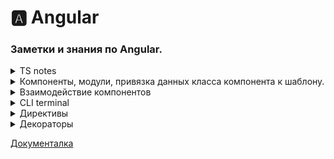 <!--
<details> <summary>  HTML </summary>  </details>
-->

# 🅰️ Angular

### Заметки и знания по Angular.


<details> <summary>  TS notes </summary> 
##

### Работа с данными

В тс можно(и нужно) заранее определять тип данных в местах, что могут принимать другие данные. Это в классах, аргументы в функциях и тд. С примитивными типами - очевидно - `public name: string = "danil"`. Типы данных:

-boolean: логическое значение true или false

-number: числовое значение

-string: строки

-Array: массивы

-кортежи (?)

-Enum: перечисления

-Any: произвольный тип

-Symbol

-null и undefined: соответствуют значениям null и undefined в javascript

-Never: также представляет отсутствие значения и используется в качестве возвращаемого типа функций, которые генерируют или возвращают ошибку

Можно обьединять типы данных: `let id : number | string;` ИД может принимать два типа данных без ошибок. Можно сохранять тип данных в переменную - это называеться Псевдоним типа. 

    type objCut = { type: string; name: string; };
    type objFull = objCut & { content: string }

      @Input() serverElements: objFull[] = [];

Псевдоним создаеться `type  typeName= string`. Так же типы можно сливать. Например добовлять свойство к обьекту предыдущего интерфейса, как на примере. 

<strong>Интерфейс</strong> - это тип, который определяет свойства, методы и сигнатуры функций. Он не содержит реализации, а только определяет форму, которую должен иметь объект. Интерфейсы в TypeScript могут использоваться для определения типов аргументов и возвращаемых значений функций.



### Работа с классами.

Для создания обьекта по шаблону класса нужно внутри в методе конструктор привязать аргументы к свойствам. Так как при создании обьекта класс вызываеться как функция, и получает аргументы что будут присвоены свойствам нового обьекта. Как это делаеться:

    export class Recipe {
      public name: string;
      public amount: number;
  

      constructor(name: string, amount: number) {
       [this.name, this.amount] = [name, amount];
        }
    }

Но это можно сократить до одной строчки конструктора: 

      constructor(public name: string, public amount: number) {}

Где в аргументах к конструктору указываю приватность аргумента. В этом случае конструктор автоматом создаст в обьекте свойства с этими ключами, и передаст им значения что в аргументе.


 </details>


<details> <summary>  Компоненты, модули, привязка данных класса компонента  к шаблону.</summary>

##

Angular. За отображение и логику отвечают модули и компоненты. Компонент - клас, что отвечает за прорисовку интерфейса приложения с собственной логикой. Модуль - класс, что соединяет между собой компоненты и другие модули. У обоих есть один корневой элемент.

### Компоненты

Компоненты. Состоит из файлов .ts, .html, .css где тс отвечает за логику, остальные - разметка компонента. Компонент - это класс тс с метаданными, идентифицирующими его как компонент. Методанные ему дает декоратор @Component из библиотеки @angular/core. Декоратор @Component в качестве параметра принимает объект с конфигурацией, которая указывает фреймворку, как работать с компонентом и его представлением.

Сам компонент может быть идентифицирован как компонент с помощью импорта декоратора для его создания - `import { Component } from '@angular/core';` и последующей его конфигурацией -

    @Component({
      selector: 'app-servers',
      templateUrl: './servers.component.html',
      styleUrls: ['./servers.component.css'],
    })

В конце кода класс должен быть экспортирован - для доступа к нему других модулей и компонентов. Так же в шаблоне компонента можно получить доступ к свойствам и методам внутри него.

### Модули

Модуль. Класс тс, с метаданными о том что он модуль. Соединяет другие модули и компоненты. Не имеет своего шаблона и стиля. Вбирает в себя все компоненты для элементра страницы, библиотекы что нужны для функций в компонентах, и сам Декоратор. Строение похожее - импорт декоратора, библиотек и компонентов, после конфигурация метаданных и экспорт класса.

    import { NgModule }      from '@angular/core';

    import { BrowserModule } from '@angular/platform-browser';
    import { FormsModule }   from '@angular/forms';

    import { AppComponent }   from './app.component';
    import { ServerComponent } from './server/server.component';

    @NgModule({
        imports:      [ BrowserModule, FormsModule ],
        declarations: [ AppComponent, ServerComponent],
        exports:      [ ],
        providers:    [ ],
        bootstrap:    [ AppComponent ]
    })
    export class AppModule { }

NgModule представляет функцию-декоратора, которая принимает объект, свойства которого описывают метаданные модуля. Наиболее важные свойства:

`declarations`: классы представлений (view classes), которые принадлежат модулю. Angular имеет три типа классов представлений: компоненты (components), директивы (directives), каналы (pipes)

`exports`: набор классов представлений, которые должны использоваться в шаблонах компонентов из других модулей

`imports`: другие модули, классы которых необходимы для шаблонов компонентов из текущего модуля

`providers`: классы, создающие сервисы, используемые модулем

`bootstrap`: корневой компонент, который вызывается по умолчанию при загрузке приложения

Позволяет компонентам внутри видеть друг друга, взаимодействовать, использовать.

### Привязка данных

Внутри шаблона компонента можно иметь доступ к свойствам компонента. Этот доступ можно получить аткими путями:

#### 1. Интерполяция (односторонняя).

Внедрение стринга с вызова переменной/метода в месте инициации интреполяции. `<h1>Добро пожаловать {{ name }}!</h1>`. Если была прикреплена переменная, то с её сменой сменит и интерполяцию в шаблоне. То есть обновляеться динамичесски.

#### 2. Привязка метода компонента к евенту в DOM (односторонняя).

`<button (click) OR on-click="addItem(text, price)">Добавить</button>` Вызывает метод при инициации прослушиваемого евента на элементе.

#### 3. Привязка К свойствам Node

Мы можем привязать значение к свойству элемента html. В этом случае свойство указывается в квадратных скобках `<p [textContent]="name"></p>`. Важно понимать, что здесь идет привязка не к атрибуту, а именно к свойству элемента `Node` в javascript, который представляет данный элемент html. Обновляеться динамически, с сменой переменной, что отображает.

#### 4. Привязка к атрибуту

`[attr.название_атрибута]="значение"` or `<tr><td [attr.colspan]="colspan">One-Two</td></tr>`. Обычно подобная привязка применяется к атрибутам элементов aria, svg и table. Обновляеться динамичесски.

#### 5. Двусторонняя привязка

Двусторонняя привязка позволяет динамически менять значения на одном конце привязки при изменениях на другом конце. Как правило, двусторонняя привязка применяется при работе с элементами ввода, например, элементами типа input. Например:

        <input type="text" [(ngModel)]="name" />`

При смене переменной наме обновляет её значение и в поле инпут, и везде остальном. Другие типы привязки к полю интуп не обновляют значений в них, только односторонне передают изменение. Это - двухсторонний, изменение приходят обратно.

#### 6. Привязка к классам и стилям CSS

##### Привязка к классам

`[class.имя_класса]="true/false"`. Привязка идет к логическому значению. Если равно true, то класс применяется, если false - то класс не применяется. Обновляеться динамически, с сменой значения переменной.

##### Привязка к стилям

`[style.стилевое_свойство]="выражение ? A : B"` В качестве значения передается некоторое выражение: если оно возвращает true, то стилевому свойству присваивается значение A; если оно возвращает false, то стилевому свойству присваивается значение B.

        <div [style.backgroundColor]="isRed? 'red' : 'green'"></div>

#### 7. Local Refference.

Локальная ссылка - способ оставить ссылку на элемент в шаблоне. После можно будет использовать эту ссылку как переменную, и она будет возвращать HTMLобьект элемента, к которому прикреплена. 

      <input type="text" class="form-control" #serverNameInput>
     <button
        (click)="onAddBlueprint(serverNameInput.value)">Add Blueprint
      </button>


</details>

<details> <summary>  Взаимодействие компонентов </summary> 

### Передача данных в дочерний компонент

Можно передать данные в дочерний компонент путйм привязки свойства родительского к свойству дочернего. То есть ребенок будет иметь доступ к данным родительского и работать с ним. Для этого нужно при вызове ребёнка в шаблоне прописать: 

      <app-child-element [childs-property]="parent-property"></app-child-element>

И в свойствах класса ребёнка нужно прописать `childs-property` переменную, с прикреплённым декоратором Input для привязки к внешней переменной `parent-property`. Для этого нужно импортировать декоратор -  `import {Component, Input} from '@angular/core';`. Пример:

    export class ServerListComponent {
     @Input() serverElements: { type: string; name: string; content: string; }[] = [{
        type: 'server22',
        name: 'test server',
        content: "I'm a Test - server 22!"
      }];
      }

Причём необходимо указать тип данных, что он принимает и инициализировать - то есть дать значение свойству. Тут тип данных - массив с обьектами с тремя стрингами. НО - то что мы тут впишем при инициализации - будет переписано значением переменной, к которой идёт привязка, по этому не важно что тут вписывать. После этого можно использовать свойство родительского компонента в этом компоненте - как родное.

Так же можно привязывать с переименованием свойства - что бы в хтмл родителя прописывалось одно имя свойства, и оно менялось на входе в элемент. Где должны сходиться име переменной, что привязываеться к свойству у компонента-ребёнка и аргумент вызова декоратора.

      <app-child-element [HELLO_WORLD!]="parent-property"></app-child-element>

         export class ServerListComponent {
         @Input(HELLO_WORLD!) element: { type: string; name: string; content: string; }[]
          }

По умолчанию ВСЕ свойства классов компонентов доуступны только внутри компонента. Но декоратор `@Input()` Изменяет это, делая свойство доступным глобально.

### Прослушка ивента в дочернем компоненте

Можно создать свой ивент в дочернем компоненте. То есть ивент, что хранит нужную мне информацию, и активирующийся в указанное время. Не как обычные ивенты. Для этого в родительском элементе нужно установить прослушку и метод на срабатывание этого евента: 

  <app-parent (ourEvent)="methodForEvent($event)"></app-parent>

Где в скобках - прослушка на него, и в параметре - метод, что будет вызываться. Дальше в элементе-ребенке: Нужно создать эвент, и прописать какую инфу он будет содержать. Прежде импортировав его:
    
    import {Component, EventEmitter, Output} from '@angular/core';

    export class ServerListComponent {
    @Output()  ourEvent = new EventEmitter<{ dataType: string, servName: string, servContent: string }>();
    }

Где сначала - название евента, после обьявление через new EventEmitter и тип данных, что в нем будет. В конце обязательны скобки () для его выполнения. Так же в начале стоит декоратор - @Output(), что дает возможность ивенту прослушиваться за пределами компонента. После всей работы - нужно его вручную вывзвать: 

          this.serverCreated.emit({
          dataType: 'server',
          servName: this.newServerName,
          servContent: this.newServerContent
        })

Где `.emit` метод запускает евент, и в качестве аргумента принимает сам евент, для передачи его к родителю. Так же этот метод с аргументом можно впрямую вписывать в хтмл на прослушку ивента

      (click)="this.serverCreated.emit({message: this.hello-world })"
  
 </details>


<details> <summary>  CLI terminal </summary>

CLI terminal

Упрощает задачи, имея определённый функционал. Например, создание компонента:

    ng generate component servers

Или короче

    ng g c servers

Эта команда создаст компонент - файлы тс хтмл цсс, пропишит основу и добавит в модуль.

 </details>

<details> <summary>  Директивы </summary>

Директивы - это особый тип Angular компонентов, которые используются для изменения внешнего вида и поведения элементов DOM в приложении. Они предоставляют механизм для манипулирования DOM-элементами в соответствии с логикой приложения.

Директивы могут быть использованы для различных задач в Angular приложениях, включая:

Изменение внешнего вида элементов DOM.
Добавление поведения к элементам DOM.
Создание и использование пользовательских атрибутов и стилей.
Реализация механизмов валидации и обработки ввода.

Директива представляет класс с директивными метаданными. В TypeScript для прикрепления метаданных к классу применяется декоратор @Directive.

В Angular есть три типа директив:

`Компоненты`: компонент по сути также является директивой, а декоратор @Component расширяет возможности декоратора @Directive с помощью добавления функционала по работе с шаблонами.

`Атрибутивные`: они изменяют поведение уже существующего элемента, к которому они применяются. Например, ngModel, ngStyle, ngClass

`Структурные`: они изменяют структуру DOM с помощью добавления, изменения или удаления элементов html. Например, это директивы ngFor и ngIf

<details> <summary>  Директивы существующие </summary> 


#### ngClass и ngStyle & ngIf

##### ngClass

Директива ngClass позволяет определить набор классов, которые будут применяться к элементу. В качестве значения она принимает набор классов в следующем виде:

        [ngClass]={
            "класс1": true/false,
            "класс2": true/false,
            ...................
        }

Принимает обьект с классами и булианом - от значения зависит будет применять его или нет `<div [ngClass]="{verdanaFont:true/false}">` OR `[class.verdanaFont]="false"` - для одиночного применения.

##### ngStyle

Директива ngStyle позволяет задать набор стилей, которые применяются к элементу. В качестве значения директива принимает js-объект, в котором ключи - названия свойств CSS:

`[ngStyle]="{'font-size':'13px', 'font-family':'Verdana'}"` OR `[style.fontSize]="'14px'"` - для одиночного применения

##### ngIf

        <p *ngIf="serverCreated">Server was created. Server name is {{ serverName }}</p>

Принимает Булиан, если тру - отобразит єлемент,в котором прописан. Фолс - нет. `<p *ngIf="serverCreated">Server was created, server name is {{ serverName }}</p>`. Имеет разширение в виде добавления блока Елсе -

        <p *ngIf="serverCreated; else noServer">
          Server was created. Server name is {{ serverName }}
        </p>
        <ng-template #noServer>
          <p>No server was created</p>
        </ng-template>

Где в самой директиве добавляеться `*ngIf="serverCreated; else noServer"`, Куда вторым аргументом входит другой элемент на странице - в этом случае локальная переменная noServer, созданная на другом элементе. Если тру - отобразит первый элемент. Фолс - второй.

Синтаксис этого элемента начинаеться с звезды, потому что `*ngIf` является структурной директивой что означает, что это меняет структуру нашего ДОМа. Она либо добавляет этот элемент, либо не добавляет его. Так что это просто дополнительная информация для Angular.

 </details>


<details> <summary>  Создание своих директив </summary> 

Для директивы нужен свой файл ТС, создается в CLI - `ng g d name`. Обьявляеться декоратором Directive, экспортирует свой класс, что нужно позже обьявить в модуле. Декоратор принимает обьект с одним свойством - селектором. Что бы манипулировать обьектом - нужно получить к нему доступ, для этого в аргументе в конструкторе `private elementRef: ElementRef`, где инжектор Ангуляра предоставляет ссылку на элемент

    import { Directive, ElementRef, OnInit } from '@angular/core';

    @Directive({
      selector: '[appHoverHighlight]',
      // [] Так как директиву мы добавляем как аттрибут к элементу, а атрибутные директивы мы добавляем с квадратными скобками и по этому тут их тоже нужно указать. Но в доке при вызове указывать не нужно
    })
    export class HoverHighlightDirective implements OnInit {
      ngOnInit() {
        // console.log(this.elementRef);
        this.elementRef.nativeElement.style.backgroundColor = 'orangered';
      }
      constructor(private elementRef: ElementRef) {}
    }

Дальше - просто вызвать его на нужном элементе.

     <p appHoverHighlight>Im element with my own Directive! - hover highlight</p>

### Способы манипуляции обьектом с помощью директив.

#### Renderer2

Получить доступ к элементу можно с помощью ElementReference. Но менять именно его свойства таким образом - можно, но не нужно. Есть другие методы специально для этого, что бы ангуляр мог их видеть. Ведь у ангуляра много методов как onChange, и изменения напрямую `this.elementRef.nativeElement.style.backgroundColor = 'orangered';` Он не всегда может отследить. Для этого есть сервис - `Renderer2`.

Renderer2 - это сервис в Angular, который предоставляет способ безопасного управления DOM. Oн предоставляет способ управления DOM таким образом, чтобы изменения выполнялись в зоне приложения Angular, что необходимо для обновления и отражения изменений в приложении. Работа с ним:

    constructor(private elRef: ElementRef, private render: Renderer2) {}
      ngOnInit() {
        this.render.setStyle(this.elRef.nativeElement, 'background-color', 'blue');
        console.log(this.render);
      }

Где его нужно импортировать с ядра, и обьявить как свойство. Он имеет Множество методов, один из них - стиль. Принимает 3 аргумента: (элемент, стиль, значение)


 </details>

</details>

<details> <summary>  Декораторы </summary> 

Декораторы - это функции, которые используются в TypeScript и Angular для добавления метаданных к классам, свойствам, методам и параметрам функций.

В Angular декораторы используются для определения компонентов, сервисов, директив и других классов, используемых в приложении. Они позволяют Angular определять типы и настройки для классов во время выполнения и обеспечивают инъекцию зависимостей и другие функции, используемые в Angular приложениях.

Некоторые из наиболее часто используемых декораторов в Angular включают:

@Component - определяет компонент Angular, включая его шаблон, стили и поведение.
@Injectable - определяет сервис Angular, который может быть внедрен в другие компоненты и сервисы.
@Directive - определяет директиву Angular, которая может быть использована для изменения поведения элементов DOM.
@Input - определяет входное свойство компонента или директивы Angular.
@Output - определяет выходное свойство компонента или директивы Angular.

Декораторы играют важную роль в разработке Angular приложений, позволяя определять типы и настройки для классов во время выполнения и обеспечивая мощный механизм инъекции зависимостей и другие функции, необходимые для разработки сложных приложений.

### Декораторы для работы с элементами:

#### HostBinding

Этот декоратор прикрепляеться к свойству хоста, что указываем как аргумент. Так как хост - элемент страницы, то у него есть все присущие ему свойства, в том числе - стили.

      @HostBinding('style.backgroundColor') backgroundColor: string;

#### HostListener

Используется для регистрации прослушивателей событий в хост-элементе компонента, директивы или инжектора элемента. С помощью этого декоратора вы можете указать, какие события DOM следует прослушивать и какое действие выполнять при запуске события.


     @HostListener('mouseenter') mouseover(eventData: Event) {
        this.backgroundColor = 'blue';
      }

     @HostListener('mouseleave') mouseleave(eventData: Event) {
        this.backgroundColor = 'transparent';
      }



 </details>


<a href='https://metanit.com/web/angular2/2.3.php'>Документалка</a>
